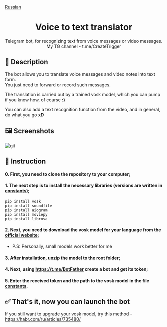 [Russian](ruREADME.md)
<div align="center">

# Voice to text translator

Telegram bot, for recognizing text from voice messages or video messages.
 My TG channel - t.me/CreateTrigger
</div>


## 📖 Description
The bot allows you to translate voice messages and video notes into text form.\
You just need to forward or record such messages.

The translation is carried out by a trained vosk model, which you can pump if you know how, of course __:)__

You can also add a text recognition function from the video, and in general, do what you go __xD__

## 🖼 Screenshots

![git](https://github.com/user-attachments/assets/a19ccfbf-3451-44b6-9b5f-54dff0268d4e)


## 🧐 Instruction

#### 0. First, you need to clone the repository to your computer;

#### 1. The next step is to install the necessary libraries (versions are written in [constants](main/constants.py));

```
pip install vosk
pip install soundfile 
pip install aiogram
pip install moviepy
pip install librosa
```
#### 2. Next, you need to download the vosk model for your language from the [official website](https://alphacephei.com/vosk/models);
* P.S: Personally, small models work better for me

#### 3. After installation, unzip the model to the root folder;

#### 4. Next, using https://t.me/BotFather create a bot and get its token;

#### 5. Enter the received token and the path to the vosk model in the file [constants](main/constants.py).


## ✅ That's it, now you can launch the bot

If you still want to upgrade your vosk model, try this method - https://habr.com/ru/articles/735480/
